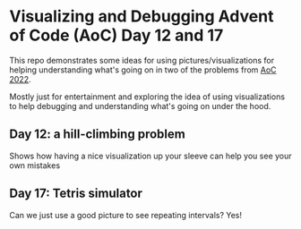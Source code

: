 # Visualizing and Debugging Advent of Code (AoC) Day 12 and 17 

This repo demonstrates some ideas for using pictures/visualizations for helping
understanding what's going on in two of the problems from
[AoC 2022](https://adventofcode.com/2022).

Mostly just for entertainment and exploring the idea of using visualizations to
help debugging and understanding what's going on under the hood.

## Day 12: a hill-climbing problem

Shows how having a nice visualization up your sleeve can help you see your own
mistakes

## Day 17: Tetris simulator

Can we just use a good picture to see repeating intervals? Yes!
